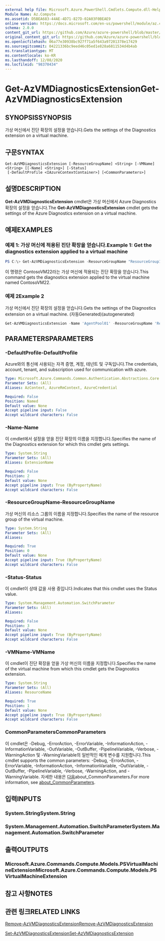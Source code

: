 ```yaml
---
external help file: Microsoft.Azure.PowerShell.Cmdlets.Compute.dll-Help.xml
Module Name: Az.Compute
ms.assetid: D5BEA683-44AE-4D71-827D-02A03F0BEAE9
online version: https://docs.microsoft.com/en-us/powershell/module/az.compute/get-azvmdiagnosticsextension
schema: 2.0.0
content_git_url: https://github.com/Azure/azure-powershell/blob/master/src/Compute/Compute/help/Get-AzVMDiagnosticsExtension.md
original_content_git_url: https://github.com/Azure/azure-powershell/blob/master/src/Compute/Compute/help/Get-AzVMDiagnosticsExtension.md
ms.openlocfilehash: 06a77e30938bc927f71a5f643a97201378e17429
ms.sourcegitcommit: 04221336bc9eed46c05ed1e828a6811534d4b4ab
ms.translationtype: MT
ms.contentlocale: ko-KR
ms.lasthandoff: 12/08/2020
ms.locfileid: "98370434"
---
```

# <span data-ttu-id="d3cf0-101">Get-AzVMDiagnosticsExtension</span><span class="sxs-lookup"><span data-stu-id="d3cf0-101">Get-AzVMDiagnosticsExtension</span></span>

## <span data-ttu-id="d3cf0-102">SYNOPSIS</span><span class="sxs-lookup"><span data-stu-id="d3cf0-102">SYNOPSIS</span></span>
<span data-ttu-id="d3cf0-103">가상 머신에서 진단 확장의 설정을 얻습니다.</span><span class="sxs-lookup"><span data-stu-id="d3cf0-103">Gets the settings of the Diagnostics extension on a virtual machine.</span></span>

## <span data-ttu-id="d3cf0-104">구문</span><span class="sxs-lookup"><span data-stu-id="d3cf0-104">SYNTAX</span></span>

```
Get-AzVMDiagnosticsExtension [-ResourceGroupName] <String> [-VMName] <String> [[-Name] <String>] [-Status]
 [-DefaultProfile <IAzureContextContainer>] [<CommonParameters>]
```

## <span data-ttu-id="d3cf0-105">설명</span><span class="sxs-lookup"><span data-stu-id="d3cf0-105">DESCRIPTION</span></span>
<span data-ttu-id="d3cf0-106">**Get-AzVMDiagnosticsExtension** cmdlet은 가상 머신에서 Azure Diagnostics 확장의 설정을 얻습니다.</span><span class="sxs-lookup"><span data-stu-id="d3cf0-106">The **Get-AzVMDiagnosticsExtension** cmdlet gets the settings of the Azure Diagnostics extension on a virtual machine.</span></span>

## <span data-ttu-id="d3cf0-107">예제</span><span class="sxs-lookup"><span data-stu-id="d3cf0-107">EXAMPLES</span></span>

### <span data-ttu-id="d3cf0-108">예제 1: 가상 머신에 적용된 진단 확장을 얻습니다.</span><span class="sxs-lookup"><span data-stu-id="d3cf0-108">Example 1: Get the diagnostics extension applied to a virtual machine</span></span>
```powershell
PS C:\> Get-AzVMDiagnosticsExtension -ResourceGroupName "ResourceGroup11" -VMName "ContosoVM22"
```

<span data-ttu-id="d3cf0-109">이 명령은 ContosoVM22라는 가상 머신에 적용되는 진단 확장을 얻습니다.</span><span class="sxs-lookup"><span data-stu-id="d3cf0-109">This command gets the diagnostics extension applied to the virtual machine named ContosoVM22.</span></span>

### <span data-ttu-id="d3cf0-110">예제 2</span><span class="sxs-lookup"><span data-stu-id="d3cf0-110">Example 2</span></span>

<span data-ttu-id="d3cf0-111">가상 머신에서 진단 확장의 설정을 얻습니다.</span><span class="sxs-lookup"><span data-stu-id="d3cf0-111">Gets the settings of the Diagnostics extension on a virtual machine.</span></span> <span data-ttu-id="d3cf0-112">(자동Generated)</span><span class="sxs-lookup"><span data-stu-id="d3cf0-112">(autogenerated)</span></span>

```powershell <!-- Aladdin Generated Example --> 
Get-AzVMDiagnosticsExtension -Name 'AgentPool01' -ResourceGroupName 'ResourceGroup11' -Status -VMName 'ContosoVM22'
```

## <span data-ttu-id="d3cf0-113">PARAMETERS</span><span class="sxs-lookup"><span data-stu-id="d3cf0-113">PARAMETERS</span></span>

### <span data-ttu-id="d3cf0-114">-DefaultProfile</span><span class="sxs-lookup"><span data-stu-id="d3cf0-114">-DefaultProfile</span></span>
<span data-ttu-id="d3cf0-115">Azure와의 통신에 사용되는 자격 증명, 계정, 테넌트 및 구독입니다.</span><span class="sxs-lookup"><span data-stu-id="d3cf0-115">The credentials, account, tenant, and subscription used for communication with azure.</span></span>

```yaml
Type: Microsoft.Azure.Commands.Common.Authentication.Abstractions.Core.IAzureContextContainer
Parameter Sets: (All)
Aliases: AzContext, AzureRmContext, AzureCredential

Required: False
Position: Named
Default value: None
Accept pipeline input: False
Accept wildcard characters: False
```

### <span data-ttu-id="d3cf0-116">-Name</span><span class="sxs-lookup"><span data-stu-id="d3cf0-116">-Name</span></span>
<span data-ttu-id="d3cf0-117">이 cmdlet에서 설정을 얻을 진단 확장의 이름을 지정합니다.</span><span class="sxs-lookup"><span data-stu-id="d3cf0-117">Specifies the name of the Diagnostics extension for which this cmdlet gets settings.</span></span>

```yaml
Type: System.String
Parameter Sets: (All)
Aliases: ExtensionName

Required: False
Position: 2
Default value: None
Accept pipeline input: True (ByPropertyName)
Accept wildcard characters: False
```

### <span data-ttu-id="d3cf0-118">-ResourceGroupName</span><span class="sxs-lookup"><span data-stu-id="d3cf0-118">-ResourceGroupName</span></span>
<span data-ttu-id="d3cf0-119">가상 머신의 리소스 그룹의 이름을 지정합니다.</span><span class="sxs-lookup"><span data-stu-id="d3cf0-119">Specifies the name of the resource group of the virtual machine.</span></span>

```yaml
Type: System.String
Parameter Sets: (All)
Aliases:

Required: True
Position: 0
Default value: None
Accept pipeline input: True (ByPropertyName)
Accept wildcard characters: False
```

### <span data-ttu-id="d3cf0-120">-Status</span><span class="sxs-lookup"><span data-stu-id="d3cf0-120">-Status</span></span>
<span data-ttu-id="d3cf0-121">이 cmdlet이 상태 값을 사용 중입니다.</span><span class="sxs-lookup"><span data-stu-id="d3cf0-121">Indicates that this cmdlet uses the Status value.</span></span>

```yaml
Type: System.Management.Automation.SwitchParameter
Parameter Sets: (All)
Aliases:

Required: False
Position: 3
Default value: None
Accept pipeline input: True (ByPropertyName)
Accept wildcard characters: False
```

### <span data-ttu-id="d3cf0-122">-VMName</span><span class="sxs-lookup"><span data-stu-id="d3cf0-122">-VMName</span></span>
<span data-ttu-id="d3cf0-123">이 cmdlet이 진단 확장을 얻을 가상 머신의 이름을 지정합니다.</span><span class="sxs-lookup"><span data-stu-id="d3cf0-123">Specifies the name of the virtual machine from which this cmdlet gets the Diagnostics extension.</span></span>

```yaml
Type: System.String
Parameter Sets: (All)
Aliases: ResourceName

Required: True
Position: 1
Default value: None
Accept pipeline input: True (ByPropertyName)
Accept wildcard characters: False
```

### <span data-ttu-id="d3cf0-124">CommonParameters</span><span class="sxs-lookup"><span data-stu-id="d3cf0-124">CommonParameters</span></span>
<span data-ttu-id="d3cf0-125">이 cmdlet은 -Debug, -ErrorAction, -ErrorVariable, -InformationAction, -InformationVariable, -OutVariable, -OutBuffer, -PipelineVariable, -Verbose, -WarningAction 및 -WarningVariable의 일반적인 매개 변수를 지원합니다.</span><span class="sxs-lookup"><span data-stu-id="d3cf0-125">This cmdlet supports the common parameters: -Debug, -ErrorAction, -ErrorVariable, -InformationAction, -InformationVariable, -OutVariable, -OutBuffer, -PipelineVariable, -Verbose, -WarningAction, and -WarningVariable.</span></span> <span data-ttu-id="d3cf0-126">자세한 내용은 [다음](http://go.microsoft.com/fwlink/?LinkID=113216)about_CommonParameters.</span><span class="sxs-lookup"><span data-stu-id="d3cf0-126">For more information, see [about_CommonParameters](http://go.microsoft.com/fwlink/?LinkID=113216).</span></span>

## <span data-ttu-id="d3cf0-127">입력</span><span class="sxs-lookup"><span data-stu-id="d3cf0-127">INPUTS</span></span>

### <span data-ttu-id="d3cf0-128">System.String</span><span class="sxs-lookup"><span data-stu-id="d3cf0-128">System.String</span></span>

### <span data-ttu-id="d3cf0-129">System.Management.Automation.SwitchParameter</span><span class="sxs-lookup"><span data-stu-id="d3cf0-129">System.Management.Automation.SwitchParameter</span></span>

## <span data-ttu-id="d3cf0-130">출력</span><span class="sxs-lookup"><span data-stu-id="d3cf0-130">OUTPUTS</span></span>

### <span data-ttu-id="d3cf0-131">Microsoft.Azure.Commands.Compute.Models.PSVirtualMachineExtension</span><span class="sxs-lookup"><span data-stu-id="d3cf0-131">Microsoft.Azure.Commands.Compute.Models.PSVirtualMachineExtension</span></span>

## <span data-ttu-id="d3cf0-132">참고 사항</span><span class="sxs-lookup"><span data-stu-id="d3cf0-132">NOTES</span></span>

## <span data-ttu-id="d3cf0-133">관련 링크</span><span class="sxs-lookup"><span data-stu-id="d3cf0-133">RELATED LINKS</span></span>

[<span data-ttu-id="d3cf0-134">Remove-AzVMDiagnosticsExtension</span><span class="sxs-lookup"><span data-stu-id="d3cf0-134">Remove-AzVMDiagnosticsExtension</span></span>](./Remove-AzVMDiagnosticsExtension.md)

[<span data-ttu-id="d3cf0-135">Set-AzVMDiagnosticsExtension</span><span class="sxs-lookup"><span data-stu-id="d3cf0-135">Set-AzVMDiagnosticsExtension</span></span>](./Set-AzVMDiagnosticsExtension.md)


